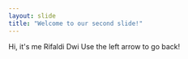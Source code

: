 ```yaml
---
layout: slide
title: "Welcome to our second slide!"
---
```

Hi, it's me Rifaldi Dwi
Use the left arrow to go back!
